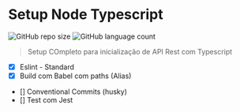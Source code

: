 # Setup Node Typescript

<!---Esses são exemplos. Veja https://shields.io para outras pessoas ou para personalizar este conjunto de escudos. Você pode querer incluir dependências, status do projeto e informações de licença aqui--->

![GitHub repo size](https://img.shields.io/github/repo-size/iuricode/README-template?style=for-the-badge)
![GitHub language count](https://img.shields.io/github/languages/count/iuricode/README-template?style=for-the-badge)


> Setup COmpleto para inicialização de API Rest com Typescript

- [x] Eslint - Standard
- [x] Build com Babel com paths (Alias)
- [] Conventional Commits (husky)
- [] Test com Jest
